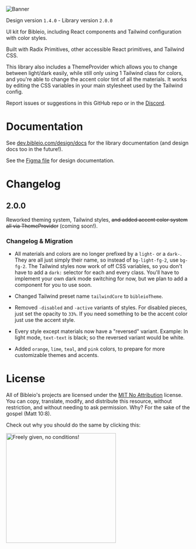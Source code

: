 ![Banner](https://i.imgur.com/rd1kc35.png)

Design version `1.4.0` - Library version `2.0.0`

UI kit for Bibleio, including React components and Tailwind configuration with color styles.

Built with Radix Primitives, other accessible React primitives, and Tailwind CSS.

This library also includes a ThemeProvider which allows you to change between light/dark easily, while still only using 1 Tailwind class for colors, and you're able to change the accent color tint of all the materials. It works by editing the CSS variables in your main stylesheet used by the Tailwind config.

Report issues or suggestions in this GitHub repo or in the [Discord](https://discord.gg/7eVCyQ5GGb).

# Documentation

See [dev.bibleio.com/design/docs](https://dev.bibleio.com/design/docs) for the library documentation (and design docs too in the future!).

See the [Figma file](https://www.figma.com/community/file/1398417551065522372/bibleio-design-kit) for design documentation.

# Changelog

## 2.0.0

Reworked theming system, Tailwind styles, ~~and added accent color system all via ThemeProvider~~ (coming soon!).

### Changelog & Migration

- All materials and colors are no longer prefixed by a `light-` or a `dark-`. They are all just simply their name, so instead of `bg-light-fg-2`, use `bg-fg-2`. The Tailwind styles now work of off CSS variables, so you don't have to add a `dark:` selector for each and every class. You'll have to implement your own dark mode switching for now, but we plan to add a component for you to use soon.

- Changed Tailwind preset name `tailwindCore` to `bibleioTheme`.

- Removed `-disabled` and `-active` variants of styles. For disabled pieces, just set the opacity to `33%`. If you need something to be the accent color just use the accent style.

- Every style except materials now have a "reversed" variant. Example: In light mode, `text-text` is black; so the reversed variant would be white.

- Added `orange`, `lime`, `teal`, and `pink` colors, to prepare for more customizable themes and accents.

# License

All of Bibleio's projects are licensed under the [MIT No Attribution](LICENSE.txt) license. You can copy, translate, modify, and distribute this resource, without restriction, and without needing to ask permission. Why? For the sake of the gospel (Matt 10:8).

Check out why you should do the same by clicking this:

[<img src="https://copy.church/badges/lcc_alt_pde.png" alt="Freely given, no conditions!" width="300"/>](https://copy.church/explain/importance/)
